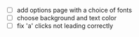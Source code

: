 

- [ ] add options page with a choice of fonts
- [ ] choose background and text color
- [ ] fix 'a' clicks not leading correctly